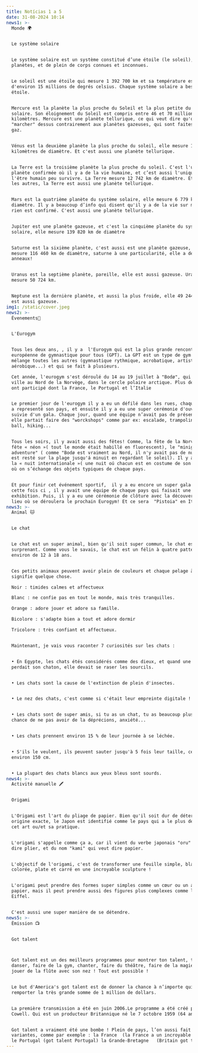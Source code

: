 ```yaml
---
title: Notícias 1 a 5
date: 31-08-2024 10:14
news1: >-
  Monde 🌍


  Le système solaire


  Le système solaire est un système constitué d’une étoile (le soleil), huit
  planètes, et de plein de corps connues et inconnues.


  Le soleil est une étoile qui mesure 1 392 700 km et sa température est
  d'environ 15 millions de degrés celsius. Chaque système solaire a besoin d'une
  étoile. 


  Mercure est la planète la plus proche du Soleil et la plus petite du système
  solaire. Son éloignement du Soleil est compris entre 46 et 70 millions de
  kilomètres. Mercure est une planète tellurique, ce qui veut dire qu'on peut
  "marcher" dessus contrairement aux planètes gazeuses, qui sont faites par du
  gaz.


  Vénus est la deuxième planète la plus proche du soleil, elle mesure 12 104
  kilomètres de diamètre. Et c'est aussi une planète tellurique.


  La Terre est la troisième planète la plus proche du soleil. C'est l'unique
  planète confirmée où il y a de la vie humaine, et c’est aussi l'unique où
  l'être humain peu survivre. La Terre mesure 12 742 km de diamètre. Et comme
  les autres, la Terre est aussi une planète tellurique.


  Mars est la quatrième planète du système solaire, elle mesure 6 779 km de
  diamètre. Il y a beaucoup d’info qui disent qu'il y a de la vie sur mars mais
  rien est confirmé. C'est aussi une planète tellurique.


  Jupiter est une planète gazeuse, et c'est la cinquième planète du système
  solaire, elle mesure 139 820 km de diamètre 


  Saturne est la sixième planète, c'est aussi est une planète gazeuse, elle
  mesure 116 460 km de diamètre, saturne à une particularité, elle a des
  anneaux!


  Uranus est la septième planète, pareille, elle est aussi gazeuse. Uranus
  mesure 50 724 km.


  Neptune est la dernière planète, et aussi la plus froide, elle 49 244 km elle
  est aussi gazeuse.
img1: /static/cover.jpeg
news2: >-
  Évenements🥳


  L'Eurogym


  Tous les deux ans, , il y a  l'Eurogym qui est la plus grande rencontre
  européenne de gymnastique pour tous (GPT). La GPT est un type de gym qui
  mélange toutes les autres (gymnastique rythmique, acrobatique, artistique,
  aérobique...) et qui se fait à plusieurs.

  Cet année, l'eurogym s'est déroulé du 14 au 19 juillet à "Bodø", qui est une
  ville au Nord de la Norvège, dans le cercle polaire arctique. Plus de 18 pays
  ont participé dont la France, le Portugal et l’Italie


  Le premier jour de l'eurogym il y a eu un défilé dans les rues, chaque équipe
  a representé son pays, et ensuite il y a eu une super cerémonie d'ouverture,
  suivie d'un gala. Chaque jour, quand une équipe n’avait pas de présentation,
  elle partait faire des "worckshops" comme par ex: escalade, trampoline, volley
  ball, hiking...


  Tous les soirs, il y avait aussi des fêtes! Comme, la fête de la Norvége, la
  fête « néon »( tout le monde était habillé en fluorescent), le "minight sun
  adventure" ( comme "Bodø est vraiment au Nord, il n'y avait pas de nuit, on
  est resté sur la plage jusqu'á minuit en regardant le soleil). Il y a eu aussi
  la « nuit internationale »( une nuit oú chacun est en costume de son pays et
  où on s’échange des objets typiques de chaque pays.


  Et pour finir cet événement sportif,  il y a eu encore un super gala mais
  cette fois ci , il y avait une équipe de chaque pays qui faisait une
  exhibition. Puis, il y a eu une cérémonie de clôture avec la découverte du
  lieu où se déroulera le prochain Eurogym! Et ce sera  "Pistoia" en Italie.
news3: >-
  Animal 🐱


  Le chat


  Le chat est un super animal, bien qu'il soit super commun, le chat est très
  surprenant. Comme vous le savais, le chat est un félin à quatre pattes, il vit
  environ de 12 à 18 ans. 


  Ces petits animaux peuvent avoir plein de couleurs et chaque pelage à un
  signifie quelque chose.

  Noir : timides calmes et affectueux

  Blanc : ne confie pas en tout le monde, mais très tranquilles.

  Orange : adore jouer et adore sa famille.

  Bicolore : s'adapte bien a tout et adore dormir

  Tricolore : très confiant et affectueux.


  Maintenant, je vais vous raconter 7 curiosités sur les chats :


  • En Egypte, les chats étés considérés comme des dieux, et quand une famille
  perdait son chaton, elle devait se raser les sourcils.


  • Les chats sont la cause de l'extinction de plein d'insectes.


  • Le nez des chats, c'est comme si c'était leur empreinte digitale !


  • Les chats sont de super amis, si tu as un chat, tu as beaucoup plus de
  chance de ne pas avoir de la déprécions, anxiété...


  • Les chats prennent environ 15 % de leur journée à se léchée.


  • S'ils le veulent, ils peuvent sauter jusqu'à 5 fois leur taille, ce qui est
  environ 150 cm.


  • La plupart des chats blancs aux yeux bleus sont sourds.
news4: >-
  Activité manuelle 🖍


  Origami


  L'Origami est l'art du pliage de papier. Bien qu'il soit dur de déterminer son
  origine exacte, le Japon est identifié comme le pays qui a le plus développé
  cet art ou/et sa pratique.


  L'origami s'appelle comme ça a, car il vient du verbe japonais "oru" qui veut
  dire plier, et du nom "kami" qui veut dire papier.


  L'objectif de l'origami, c'est de transformer une feuille simple, blanche ou
  colorée, plate et carré en une incroyable sculpture !


  L'origami peut prendre des formes super simples comme un cœur ou un avion en
  papier, mais il peut prendre aussi des figures plus complexes comme la Tour
  Eiffel.


  C'est aussi une super manière de se détendre.
news5: >-
  Émission 📺


  Got talent



  Got talent est un des meilleurs programmes pour montrer ton talent, tu peux
  danser, faire de la gym, chanter, faire du théâtre, faire de la magie ou même
  jouer de la flûte avec son nez ! Tout est possible !


  Le but d'America's got talent est de donner la chance à n’importe qui de
  remporter la très grande somme de 1 million de dollars.


  La première transmission a été en juin 2006.Le programme a été créé par Simon
  Cowell. Qui est un producteur Britannique né le 7 octobre 1959 (64 ans).


  Got talent a vraiment été une bombe ! Plein de pays, l’on aussi fait avec des
  variantes, comme par exemple : la France  (la France a un incroyable talent.)
  le Portugal (got talent Portugal) la Grande-Bretagne   (Britain got talent)...
---
```

